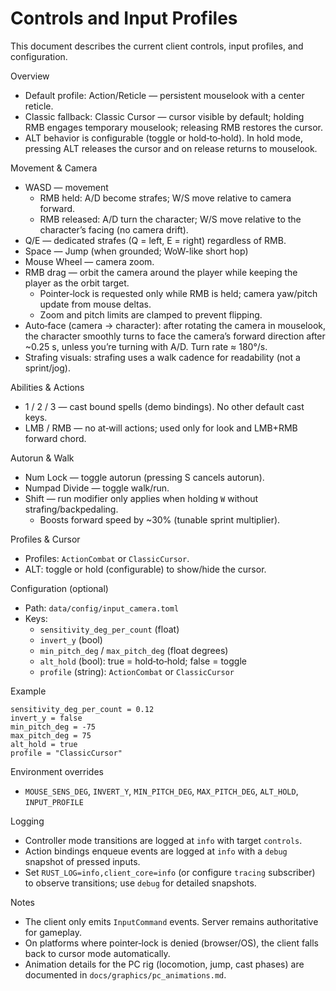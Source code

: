 # Controls and Input Profiles

This document describes the current client controls, input profiles, and configuration.

Overview
- Default profile: Action/Reticle — persistent mouselook with a center reticle.
- Classic fallback: Classic Cursor — cursor visible by default; holding RMB engages temporary mouselook; releasing RMB restores the cursor.
- ALT behavior is configurable (toggle or hold‑to‑hold). In hold mode, pressing ALT releases the cursor and on release returns to mouselook.

Movement & Camera
- WASD — movement
  - RMB held: A/D become strafes; W/S move relative to camera forward.
  - RMB released: A/D turn the character; W/S move relative to the character’s facing (no camera drift).
- Q/E — dedicated strafes (Q = left, E = right) regardless of RMB.
- Space — Jump (when grounded; WoW-like short hop)
- Mouse Wheel — camera zoom.
- RMB drag — orbit the camera around the player while keeping the player as the orbit target.
  - Pointer‑lock is requested only while RMB is held; camera yaw/pitch update from mouse deltas.
  - Zoom and pitch limits are clamped to prevent flipping.
 - Auto‑face (camera → character): after rotating the camera in mouselook, the character smoothly turns to face the camera’s forward direction after ~0.25 s, unless you’re turning with A/D. Turn rate ≈ 180°/s.
 - Strafing visuals: strafing uses a walk cadence for readability (not a sprint/jog).

Abilities & Actions
- 1 / 2 / 3 — cast bound spells (demo bindings). No other default cast keys.
- LMB / RMB — no at‑will actions; used only for look and LMB+RMB forward chord.

Autorun & Walk
- Num Lock — toggle autorun (pressing S cancels autorun).
- Numpad Divide — toggle walk/run.
- Shift — run modifier only applies when holding `W` without strafing/backpedaling.
  - Boosts forward speed by ~30% (tunable sprint multiplier).

Profiles & Cursor
- Profiles: `ActionCombat` or `ClassicCursor`.
- ALT: toggle or hold (configurable) to show/hide the cursor.

Configuration (optional)
- Path: `data/config/input_camera.toml`
- Keys:
  - `sensitivity_deg_per_count` (float)
  - `invert_y` (bool)
  - `min_pitch_deg` / `max_pitch_deg` (float degrees)
  - `alt_hold` (bool): true = hold‑to‑hold; false = toggle
  - `profile` (string): `ActionCombat` or `ClassicCursor`

Example
```
sensitivity_deg_per_count = 0.12
invert_y = false
min_pitch_deg = -75
max_pitch_deg = 75
alt_hold = true
profile = "ClassicCursor"
```

Environment overrides
- `MOUSE_SENS_DEG`, `INVERT_Y`, `MIN_PITCH_DEG`, `MAX_PITCH_DEG`, `ALT_HOLD`, `INPUT_PROFILE`

Logging
- Controller mode transitions are logged at `info` with target `controls`.
- Action bindings enqueue events are logged at `info` with a `debug` snapshot of pressed inputs.
- Set `RUST_LOG=info,client_core=info` (or configure `tracing` subscriber) to observe transitions; use `debug` for detailed snapshots.

Notes
- The client only emits `InputCommand` events. Server remains authoritative for gameplay.
- On platforms where pointer‑lock is denied (browser/OS), the client falls back to cursor mode automatically.
- Animation details for the PC rig (locomotion, jump, cast phases) are documented in `docs/graphics/pc_animations.md`.
